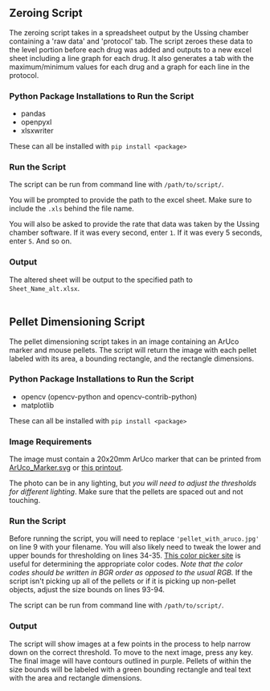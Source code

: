 ## Zeroing Script
The zeroing script takes in a spreadsheet output by the Ussing chamber containing a 'raw data' and 'protocol' tab. The script zeroes these data to the level portion before each drug was added and outputs to a new excel sheet including a line graph for each drug. It also generates a tab with the maximum/minimum values for each drug and a graph for each line in the protocol.

### Python Package Installations to Run the Script
- pandas
- openpyxl
- xlsxwriter

These can all be installed with `pip install <package>`

### Run the Script

The script can be run from command line with `/path/to/script/`.

You will be prompted to provide the path to the excel sheet. Make sure to include the `.xls` behind the file name.

You will also be asked to provide the rate that data was taken by the Ussing chamber software. If it was every second, enter `1`. If it was every 5 seconds, enter `5`. And so on.

### Output

The altered sheet will be output to the specified path to `Sheet_Name_alt.xlsx`. <br><br>

## Pellet Dimensioning Script
The pellet dimensioning script takes in an image containing an ArUco marker and mouse pellets. The script will return the image with each pellet labeled with its area, a bounding rectangle, and the rectangle dimensions.

### Python Package Installations to Run the Script
- opencv (opencv-python and opencv-contrib-python)
- matplotlib

These can all be installed with `pip install <package>`

### Image Requirements
The image must contain a 20x20mm ArUco marker that can be printed from [ArUco_Marker.svg](https://github.com/shiragg1/kaltschmidt_lab/blob/c6aa81a471a53feb5485f1a84fc4c1752430445c/ArUco_Marker.svg) or [this printout](https://docs.google.com/document/d/1ssPMNkhV7cSZT2itob3hjTp1seTUuteVR22VcEJyFa0/edit?usp=sharing).

The photo can be in any lighting, but *you will need to adjust the thresholds for different lighting*. Make sure that the pellets are spaced out and not touching.

### Run the Script
Before running the script, you will need to replace `'pellet_with_aruco.jpg'` on line 9 with your filename. You will also likely need to tweak the lower and upper bounds for thresholding on lines 34-35. [This color picker site](https://imagecolorpicker.com/en) is useful for determining the appropriate color codes. *Note that the color codes should be written in BGR order as opposed to the usual RGB.* If the script isn't picking up all of the pellets or if it is picking up non-pellet objects, adjust the size bounds on lines 93-94.

The script can be run from command line with `/path/to/script/`.

### Output

The script will show images at a few points in the process to help narrow down on the correct threshold. To move to the next image, press any key. The final image will have contours outlined in purple. Pellets of within the size bounds will be labeled with a green bounding rectangle and teal text with the area and rectangle dimensions.
